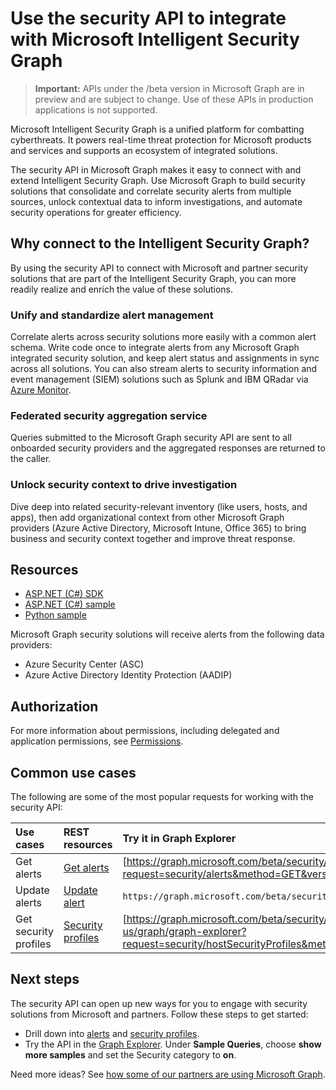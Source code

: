 # Use the security API to integrate with Microsoft Intelligent Security Graph

 > **Important:** APIs under the /beta version in Microsoft Graph are in preview and are subject to change. Use of these APIs in production applications is not supported.

Microsoft Intelligent Security Graph is a unified platform for combatting cyberthreats. It powers real-time threat protection for Microsoft products and services and supports an ecosystem of integrated solutions.

The security API in Microsoft Graph makes it easy to connect with and extend Intelligent Security Graph. Use Microsoft Graph to build security solutions that consolidate and correlate security alerts from multiple sources, unlock contextual data to inform investigations, and automate security operations for greater efficiency.

## Why connect to the Intelligent Security Graph?

By using the security API to connect with Microsoft and partner security solutions that are part of the Intelligent Security Graph, you can more readily realize and enrich the value of these solutions. 

### Unify and standardize alert management

Correlate alerts across security solutions more easily with a common alert schema. Write code once to integrate alerts from any Microsoft Graph integrated security solution, and keep alert status and assignments in sync across all solutions. You can also stream alerts to security information and event management (SIEM) solutions such as Splunk and IBM QRadar via [Azure Monitor](https://blogs.msdn.microsoft.com/azuresecurity/2016/08/23/azure-log-siem-configuration-steps/).

### Federated security aggregation service

Queries submitted to the Microsoft Graph security API are sent to all onboarded security providers and the aggregated responses are returned to the caller.

### Unlock security context to drive investigation

Dive deep into related security-relevant inventory (like users, hosts, and apps), then add organizational context from other Microsoft Graph providers (Azure Active Directory, Microsoft Intune, Office 365) to bring business and security context together and improve threat response.

<!-- LG: Add this content when this functionality is available. 
### Automate SecOps for greater efficiency (coming soon)
-->
<!-- 
Build and run investigation and remediation runbooks, automate security policy checks and rule enforcement, and orchestrate actions across security solutions.
-->

## Resources

* [ASP.NET (C#) SDK](https://www.nuget.org/packages/Microsoft.Graph)
* [ASP.NET (C#) sample](https://github.com/search?q=aspnet+sample+user:microsoftgraph&type=Repositories)
* [Python sample](https://github.com/search?q=python+sample+user:microsoftgraph&type=Repositories)

Microsoft Graph security solutions will receive alerts from the following data providers:

* Azure Security Center (ASC)
* Azure Active Directory Identity Protection (AADIP)

## Authorization

For more information about permissions, including delegated and application permissions, see [Permissions](../../../concepts/permissions_reference.md).

## Common use cases

The following are some of the most popular requests for working with the security API:

| **Use cases**   | **REST resources** | **Try it in Graph Explorer** |
|:---------------|:--------|:----------|
| Get alerts | [Get alerts](../api/alert_list.md) | [https://graph.microsoft.com/beta/security/alerts](https://developer.microsoft.com/en-us/graph/graph-explorer?request=security/alerts&method=GET&version=testSecurity&GraphUrl=https://graph.microsoft.com) |
| Update alerts | [Update alert](../api/alert_update.md) | `https://graph.microsoft.com/beta/security/alerts/{alert-id}` |
| Get security profiles | [Security profiles](../resources/securityprofiles.md) | [https://graph.microsoft.com/beta/security/hostSecurityProfiles](https://developer.microsoft.com/en-us/graph/graph-explorer?request=security/hostSecurityProfiles&method=GET&version=testSecurity&GraphUrl=https://graph.microsoft.com) |

## Next steps

The security API can open up new ways for you to engage with security solutions from Microsoft and partners. Follow these steps to get started:

* Drill down into [alerts](../resources/alert.md) and [security profiles](../resources/securityprofiles.md).
* Try the API in the [Graph Explorer](https://developer.microsoft.com/graph/graph-explorer). Under **Sample Queries**, choose **show more samples** and set the Security category to **on**.

Need more ideas? See [how some of our partners are using Microsoft Graph](https://developer.microsoft.com/graph/graph/examples#partners).
